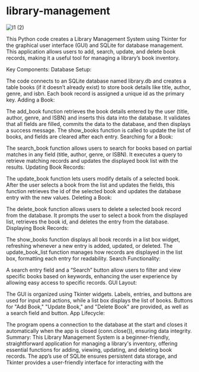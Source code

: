 # library-management
![I1 (2)](https://github.com/user-attachments/assets/595a59b1-43d7-4a76-8700-e32b374eb552)

This Python code creates a Library Management System using Tkinter for the graphical user interface (GUI) and SQLite for database management. This application allows users to add, search, update, and delete book records, making it a useful tool for managing a library’s book inventory.

Key Components: Database Setup:

The code connects to an SQLite database named library.db and creates a table books (if it doesn’t already exist) to store book details like title, author, genre, and isbn. Each book record is assigned a unique id as the primary key. Adding a Book:

The add_book function retrieves the book details entered by the user (title, author, genre, and ISBN) and inserts this data into the database. It validates that all fields are filled, commits the data to the database, and then displays a success message. The show_books function is called to update the list of books, and fields are cleared after each entry. Searching for a Book:

The search_book function allows users to search for books based on partial matches in any field (title, author, genre, or ISBN). It executes a query to retrieve matching records and updates the displayed book list with the results. Updating Book Records:

The update_book function lets users modify details of a selected book. After the user selects a book from the list and updates the fields, this function retrieves the id of the selected book and updates the database entry with the new values. Deleting a Book:

The delete_book function allows users to delete a selected book record from the database. It prompts the user to select a book from the displayed list, retrieves the book id, and deletes the entry from the database. Displaying Book Records:

The show_books function displays all book records in a list box widget, refreshing whenever a new entry is added, updated, or deleted. The update_book_list function manages how records are displayed in the list box, formatting each entry for readability. Search Functionality:

A search entry field and a “Search” button allow users to filter and view specific books based on keywords, enhancing the user experience by allowing easy access to specific records. GUI Layout:

The GUI is organized using Tkinter widgets. Labels, entries, and buttons are used for input and actions, while a list box displays the list of books. Buttons for "Add Book," "Update Book," and "Delete Book" are provided, as well as a search field and button. App Lifecycle:

The program opens a connection to the database at the start and closes it automatically when the app is closed (conn.close()), ensuring data integrity. Summary: This Library Management System is a beginner-friendly, straightforward application for managing a library's inventory, offering essential functions for adding, viewing, updating, and deleting book records. The app’s use of SQLite ensures persistent data storage, and Tkinter provides a user-friendly interface for interacting with the
